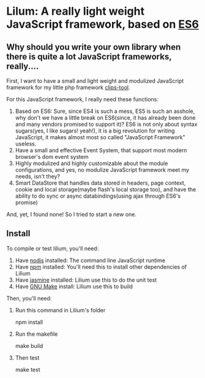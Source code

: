 # Lilum: A really light weight JavaScript framework, based on [ES6](https://en.wikipedia.org/wiki/ECMAScript)

## Why should you write your own library when there is quite a lot JavaScript frameworks, really....

First, I want to have a small and light weight and modulized JavaScript framework for my little php framework [clips-tool](http://github.com/guitarpoet/clips-tool).

For this JavaScript framework, I really need these functions:

1. Based on ES6: Sure, since ES4 is such a mess, ES5 is such an asshole, why don't we have a little break on ES6(since, it has already been done and many vendors promised to support it)? ES6 is not only about syntax sugars(yes, I like sugars! yeah!), it is a big revolution for writing JavaScript, it makes almost most so called "JavaScript Framework" useless.
2. Have a small and effective Event System, that support most modern browser's dom event system
3. Highly modulized and highly customizable about the module configurations, and yes, no modulize JavaScript framework meet my needs, isn't they?
4. Smart DataStore that handles data stored in headers, page context, cookie and local storage(maybe flash's local storage too), and have the ability to do sync or async databindings(using ajax through ES6's promise)

And, yet, I found none! So I tried to start a new one.

## Install

To compile or test lilium, you'll need:

1. Have [nodjs](http://nodejs.org) installed: The command line JavaScript runtime
2. Have [npm](http://www.npmjs.com) installed: You'll need this to install other dependencies of Lilium
3. Have [jasmine](http://jasmine.github.io) installed: Lilium use this to do the unit test
4. Have [GNU Make](https://www.gnu.org/software/make/) install: Lilium use this to build

Then, you'll need:

1. Run this command in Lilium's folder
	
	npm install

2. Run the makefile

	make build

3. Then test
	
	make test
